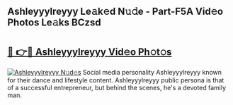 ## Ashleyyylreyyy Le𝚊k𝚎d N𝚞𝚍e - Part-F5A Vid𝚎o Photos Le𝚊ks BCzsd

# <h2><a href="http://fbcbi7u.evod.top/?m=Ashleyyylreyyy">🔗 👉🔴 Ashleyyylreyyy Vid𝚎o Ph𝚘t𝚘s</a></h2>

[![Ashleyyylreyyy N𝚞d𝚎s](https://i.imgur.com/8V9OHl7.gif)](http://fbcbi7u.evod.top/?m=Ashleyyylreyyy)
Social media personality Ashleyyylreyyy known for their dance and lifestyle content. Ashleyyylreyyy public persona is that of a successful entrepreneur, but behind the scenes, he's a devoted family man. 
